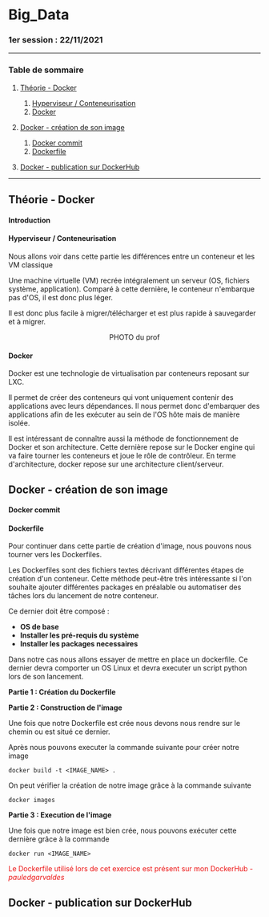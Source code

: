 # Big_Data

### 1er session : 22/11/2021

------------------------

### Table de sommaire 

1. [Théorie - Docker](#partie1)
    1. [Hyperviseur / Conteneurisation](#H&C)
    2. [Docker](#Docker)

2. [Docker - création de son image](#partie2)
    1. [Docker commit](#Commit)
    2. [Dockerfile](#Dockerfile)
3. [Docker - publication sur DockerHub](#partie3)

------------------------

## Théorie - Docker <a name="partie1"></a>

#### Introduction <a name="H&C"></a>

#### Hyperviseur / Conteneurisation <a name="H&C"></a>

Nous allons voir dans cette partie les différences entre un conteneur et les VM classique

Une machine virtuelle (VM) recrée intégralement un serveur (OS, fichiers système, application). Comparé à cette dernière, le conteneur n'embarque pas d'OS, il est donc plus léger.

Il est donc plus facile à migrer/télécharger et est plus rapide à sauvegarder et à migrer. 

<center>PHOTO du prof</center>

#### Docker <a name="Docker"></a>

Docker est une technologie de virtualisation par conteneurs reposant sur LXC.

Il permet de créer des conteneurs qui vont uniquement contenir des applications avec leurs dépendances. Il nous permet donc d'embarquer des applications afin de les exécuter au sein de l'OS hôte mais de manière isolée.

Il est intéressant de connaître aussi la méthode de fonctionnement de Docker et son architecture.
Cette dernière repose sur le Docker engine qui va faire tourner les conteneurs et joue le rôle de contrôleur.
En terme d'architecture, docker repose sur une architecture client/serveur.

## Docker - création de son image <a name="partie2"></a>

#### Docker commit <a name="Commit"></a>

#### Dockerfile <a name="Dockerfile"></a>

Pour continuer dans cette partie de création d'image, nous pouvons nous tourner vers les Dockerfiles.

Les Dockerfiles sont des fichiers textes décrivant différentes étapes de création d'un conteneur. Cette méthode peut-être très intéressante si l'on souhaite ajouter différentes packages en préalable ou automatiser des tâches lors du lancement de notre conteneur.

Ce dernier doit être composé :

- **OS de base**
- **Installer les pré-requis du système**
- **Installer les packages necessaires**

Dans notre cas nous allons essayer de mettre en place un dockerfile. Ce dernier devra comporter un OS Linux et devra executer un script python lors de son lancement.

**Partie 1 : Création du Dockerfile**

**Partie 2 : Construction de l'image**

Une fois que notre Dockerfile est crée nous devons nous rendre sur le chemin ou est situé ce dernier.

Après nous pouvons executer la commande suivante pour créer notre image

    docker build -t <IMAGE_NAME> .

On peut vérifier la création de notre image grâce à la commande suivante 

    docker images


**Partie 3 : Execution de l'image**

Une fois que notre image est bien crée, nous pouvons exécuter cette dernière grâce à la commande 

    docker run <IMAGE_NAME>

<span style="color: #ED1414 ">Le Dockerfile utilisé lors de cet exercice est présent sur mon DockerHub - *pauledgarvaldes*</span> 

## Docker - publication sur DockerHub <a name="partie3"></a>

